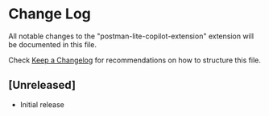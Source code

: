 # Change Log

All notable changes to the "postman-lite-copilot-extension" extension will be documented in this file.

Check [Keep a Changelog](http://keepachangelog.com/) for recommendations on how to structure this file.

## [Unreleased]

- Initial release